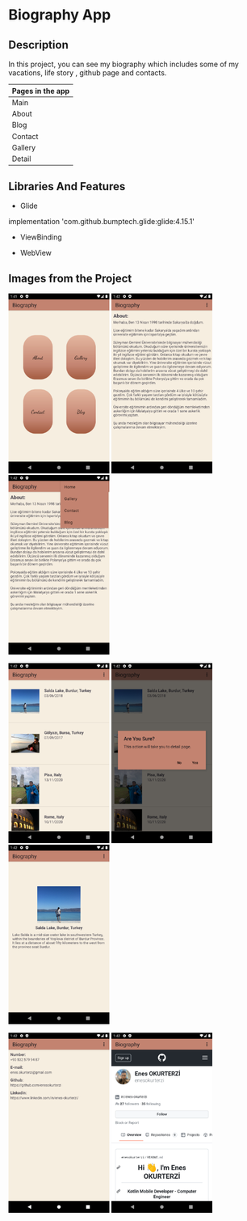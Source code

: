 # Biography App

Description
-------------

<p>
In this project, you can see my biography which includes some of my vacations, life story , github page and contacts.
  
| Pages in the app |
| --------- |
|  Main     |
|  About    | 
|  Blog     |
|  Contact  |
|  Gallery  |
|  Detail   |
  
## Libraries And Features
  
 - Glide <p>
   
implementation 'com.github.bumptech.glide:glide:4.15.1'<p>
  
  - ViewBinding <p>
    
  - WebView  <p>
   
   
## Images from the Project
   
   
<a href="https://github.com/enesokurterzi/biography-app/blob/master/images/1.png" target="_blank">
<img src="https://github.com/enesokurterzi/biography-app/blob/master/images/1.png" width="200" style="max-width:100%;"></a>
   
<a href="https://github.com/enesokurterzi/biography-app/blob/master/images/2.png" target="_blank">
<img src="https://github.com/enesokurterzi/biography-app/blob/master/images/2.png" width="200" style="max-width:100%;"></a>
   
<a href="https://github.com/enesokurterzi/biography-app/blob/master/images/3.png" target="_blank">
<img src="https://github.com/enesokurterzi/biography-app/blob/master/images/3.png" width="200" style="max-width:100%;"></a>
   
   <p>
     
<a href="https://github.com/enesokurterzi/biography-app/blob/master/images/4.png" target="_blank">
<img src="https://github.com/enesokurterzi/biography-app/blob/master/images/4.png" width="200" style="max-width:100%;"></a>
     
<a href="https://github.com/enesokurterzi/biography-app/blob/master/images/5.png" target="_blank">
<img src="https://github.com/enesokurterzi/biography-app/blob/master/images/5.png" width="200" style="max-width:100%;"></a>
     
<a href="https://github.com/enesokurterzi/biography-app/blob/master/images/6.png" target="_blank">
<img src="https://github.com/enesokurterzi/biography-app/blob/master/images/6.png" width="200" style="max-width:100%;"></a>

   <p>
   
<a href="https://github.com/enesokurterzi/biography-app/blob/master/images/7.png" target="_blank">
<img src="https://github.com/enesokurterzi/biography-app/blob/master/images/7.png" width="200" style="max-width:100%;"></a>
     
<a href="https://github.com/enesokurterzi/biography-app/blob/master/images/8.png" target="_blank">
<img src="https://github.com/enesokurterzi/biography-app/blob/master/images/8.png" width="200" style="max-width:100%;"></a>
     
